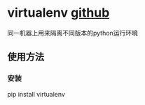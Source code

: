 # virtualenv [github](https://github.com/pypa/virtualenv)
  同一机器上用来隔离不同版本的python运行环境
  

## 使用方法
### 安装
  pip install virtualenv
